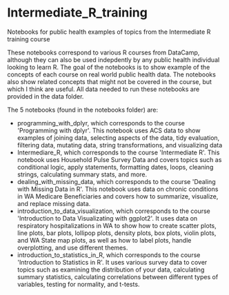 # Intermediate_R_training
Notebooks for public health examples of topics from the Intermediate R training course

These notebooks correspond to various R courses from DataCamp, although they can also be used indepdently by any public health individual looking to learn R. The goal of the notebooks is to show example of the concepts of each course on real world public health data. The notebooks also show related concepts that might not be covered in the course, but which I think are useful. All data needed to run these notebooks are provided in the data folder.

The 5 notebooks (found in the notebooks folder) are:
- programming_with_dplyr, which corresponds to the course 'Programming with dplyr'. This notebook uses ACS data to show examples of joining data, selecting aspects of the data, tidy evaluation, filtering data, mutating data, string transformations, and visualizing data
- Intermediare_R, which corresponds to the course 'Intermediate R'. This notebook uses Household Pulse Survey Data and covers topics such as conditional logic, apply statements, formatting dates, loops, cleaning strings, calculating summary stats, and more.
- dealing_with_missing_data, which corresponds to the course 'Dealing with Missing Data in R'. This notebook uses data on chronic conditions in WA Medicare Beneficiaries and covers how to summarize, visualize, and replace missing data.
- introduction_to_data_visualization, which corresponds to the course 'Introduction to Data Visualizating with ggplot2'. It uses data on respiratory hospitalizations in WA to show how to create scatter plots, line plots, bar plots, lollipop plots, density plots, box plots, violin plots, and WA State map plots, as well as how to label plots, handle overplotting, and use different themes.
- introduction_to_statistics_in_R, which corresponds to the course 'Introduction to Statistics in R'. It uses various survey data to cover topics such as examining the distribution of your data, calculating summary statistics, calculating correlations between different types of variables, testing for normality, and t-tests.
